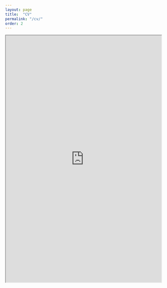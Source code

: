```yaml
---
layout: page
title:  "CV"
permalink: "/cv/"
order: 2
---
```


<iframe src="https://www.dropbox.com/s/tiglcqgpqxvgdjg/CV_Chanci.pdf?dl=0" width="100%" height="800"></iframe>

